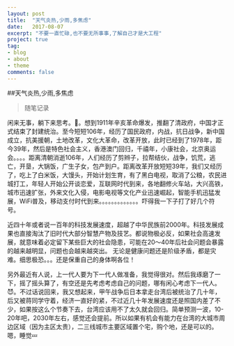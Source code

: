 ```yaml
---
layout: post
title:  "天气炎热,少雨,多焦虑"
date:   2017-08-07
excerpt: "不要一直忙碌,也不要无所事事,了解自己才是大工程"
project: true
tag:
- blog
- about
- theme
comments: false
---
```


##天气炎热,少雨,多焦虑
>随笔记录

闲来无事，躺下来思考。🤔。想到1911年辛亥革命爆发，推翻了清政府，中国才正式结束了封建统治。至今短短106年，经历了国民政府，内战，抗日战争，新中国成立，抗美援朝，土地改革，文化大革命，改革开放，此时已经到了1978年，距今39年，然后是特色社会主义，香港澳门回归，千禧年，小康社会，北京奥运会。。。。距离清朝消逝106年，人们经历了剪辫子，拉帮结伙，战争，饥荒，逃亡，开垦，大锅饭，广生子女，包产到户。距离改革开放短短39年，我们又经历了，吃上了白米饭，大馒头，开始计划生育，有了黑白电视，取消了公粮，农民进城打工，年轻人开始公开谈恋爱，互联网时代到来，各地翻修火车站，大兴高铁，城市迅速扩张，外来文化入侵，电影电视等文化产业迅速崛起，智能手机迅猛发展，WiFi普及，移动支付时代到来。。。。。。。。。。。。。吓得我一下子打了好几个符号。
        
近四十年或者说一百年的科技发展速度，超越了中华民族前2000年。科技发展成果也直接淘汰了旧时代大部分智慧产物及技艺。都说物极必反，如果社会高速发展，就意味着必定留下某些巨大的社会隐患，可能在20～40年后社会问题会暴露的越来越明显，问题也会越来越突出。   无论是健康问题还是阶级矛盾，都是灾难。细思极恐。。。还是保重自己的身体啊各位！

另外最近有人说，上一代人要为下一代人做准备，我觉得很对。然后我琢磨了一下，摇了摇头算了，有空还是先考虑考虑自己的问题，哪有闲心考虑下一代人。😈。不过话说回来，我又想起来，甲午战争后日本拿走台湾后被统治了几十年，后又被蒋同学守着，经济一直好的紧，不过近几十年发展速度还是照国内差了不少，如果按这么个节奏下去，台湾应该用不了太久就会回归。简单预测一波，10-20年吧，2030年左右，感觉还会提前。所以如果有机会有能力在台湾的大城市周边区域（因为主区太贵），二三线城市主要区域置个宅，购个地，还是可以的。嗯，睡觉💤